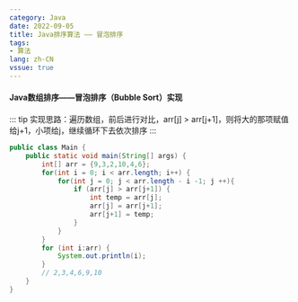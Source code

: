 ```yaml
---
category: Java
date: 2022-09-05
title: Java排序算法 —— 冒泡排序
tags:
- 算法
lang: zh-CN
vssue: true
---
```

#### Java数组排序——冒泡排序（Bubble Sort）实现
::: tip
实现思路：遍历数组，前后进行对比，arr[j] > arr[j+1]，则将大的那项赋值给j+1，小项给j，继续循环下去依次排序
:::
```java
public class Main {
    public static void main(String[] args) {
        int[] arr = {9,3,2,10,4,6};
        for(int i = 0; i < arr.length; i++) {
            for(int j = 0; j < arr.length - i -1; j ++){
                if (arr[j] > arr[j+1]) {
                    int temp = arr[j];
                    arr[j] = arr[j+1];
                    arr[j+1] = temp;
                }
            }
        }
        for (int i:arr) {
            System.out.println(i);
        }
        // 2,3,4,6,9,10
    }
}

```
